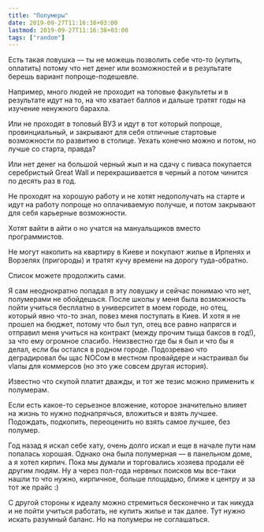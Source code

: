 ```yaml
---
title: "Полумеры"
date: 2019-09-27T11:16:38+03:00
lastmod: 2019-09-27T11:16:38+03:00
tags: ["random"]
---
```


Есть такая ловушка — ты не можешь позволить себе что-то (купить, оплатить) потому что нет денег или возможностей и в результате берешь вариант попроще-подешевле.

Например, много людей не проходит на топовые факультеты и в результате идут на то, на что хватает баллов и дальше тратят годы на изучение ненужного барахла.

Или не проходят в топовый ВУЗ и идут в тот который попроще, провинциальный, и закрывают для себя отличные стартовые возможности по развитию в столице. Уехать конечно можно и потом, но лучше со старта, правда?

Или нет денег на большой черный жып и на сдачу с пиваса покупается серебристый Great Wall и перекрашивается в черный а потом чинится по десять раз в год.

Не проходят на хорошую работу и не хотят недополучать на старте и идут на работу попроще но оплачиваемую получше, и потом закрывают для себя карьерные возможности.

Хотят вайти в айти о но учатся на мануальщиков вместо программистов.

Не могут накопить на квартиру в Киеве и покупают жилье в Ирпенях и Ворзелях (пригороды) и тратят кучу времени на дорогу туда-обратно.

Список можете продолжить сами.

Я сам неоднократно попадал в эту ловушку и сейчас понимаю что нет, полумерами не обойдешься. После школы у меня была возможность пойти учиться бесплатно в университет в моем городе, но отец, который явно что-то знал, повез меня поступать в Киев. И хотя я не прошел на бюджет, потому что был туп, отец все равно напрягся и отправил меня учиться на контракт (между прочим тыща баксов в год!), за что ему огромное спасибо. Неизвестно где бы я был и что бы я делал, если бы остался в родном городе. Подозреваю что деградировал бы щас NOCом в местном провайдере и настраивал бы vlanы для коммерсов (но это уже совсем другая история).

Известно что скупой платит дважды, и тот же тезис можно применить к полумерам.

Если есть какое-то серьезное вложение, которое значительно влияет на жизнь то нужно поднапрячься, вложиться и взять лучшее. Подождать, подкопить, переоценить но взять самое лучшее, без полумер.

Год назад я искал себе хату, очень долго искал и еще в начале пути нам попалась хорошая. Однако она была полумерная — в панельном доме, а я хотел кирпич. Пока мы думали и торговались хозяева продали её другим людям. Ну а через пол-года нервных поисков мы все-таки нашли то что нужно, кирпичное, больше площадью, ближе к центру и за тот же прайс :)

С другой стороны к идеалу можно стремиться бесконечно и так никуда и не пойти учиться работать, не купить жилье и так далее. Тут нужно искать разумный баланс. Но на полумеры не соглашаться.
